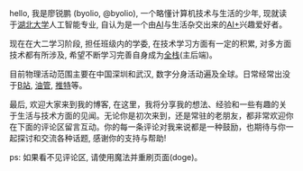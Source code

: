 hello, 我是廖锐鹏 (byolio, @byolio), 一个略懂计算机技术与生活的少年, 现就读于[湖北大学](https://www.hubu.edu.cn/)人工智能专业, 自认为是一个由[AI](https://zh.wikipedia.org/wiki/%E4%BA%BA%E5%B7%A5%E6%99%BA%E8%83%BD)与生活杂交出来的[AI+](https://baike.baidu.com/item/AI%2B/19622390)兴趣爱好者。

现在在大二学习阶段, 担任班级内的学委, 在技术学习方面有一定的积累, 对多方面技术都有所涉及, 希望不断学习完善自身成为[全栈](https://baike.baidu.com/link?url=3gCZSXxlXsoLG2GrDuE_suthm8bBEdAoF37GFMBiBCJOwA0UInbPIqVHcRMVWsWAfVAC13PjwjmJ0BG7nQP2tz88Lv2ouEkxRtqDM8Q-C9iDWQaWJxYq-Ds5Y4UmzVQv)(主后端)。

目前物理活动范围主要在中国深圳和武汉, 数字分身活动遍及全球。日常经常出没于[B站](https://www.bilibili.com/), [油管](https://www.youtube.com/), [推特](https://www.x.com)等。

最后, 欢迎大家来到我的博客, 在这里，我将分享我的想法、经验和一些有趣的关于生活与技术方面的见闻。无论你是初次来到，还是常驻的老朋友，都非常欢迎你在下面的评论区留言互动。你的每一条评论对我来说都是一种鼓励，也期待与你一起探讨和交流各种话题, 感谢你的支持与帮助!

ps: 如果看不见评论区, 请使用魔法并重刷页面(doge)。
